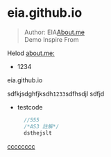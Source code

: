 eia.github.io
=============
> Author: EIA[About.me](http:about.me/eia) <br/>
> Demo Inspire From

Helod
[about.me:](http://about.me/eia)

* 1234

eia.github.io

sdfkjsdghfjksdh`1233`sdfhsdjl
sdfjd

* testcode


    ```ActionScript
      //555
	  /*AS3 註解*/
      dsthejslt
    ```

[cccccccc](http://i.creativecommons.org/l/by/3.0/88x31.png)
